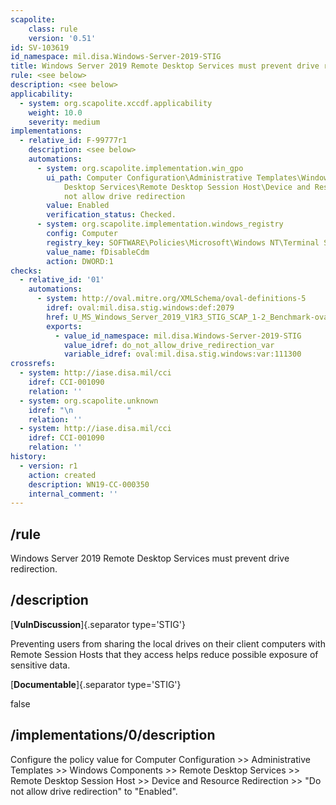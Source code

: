```yaml
---
scapolite:
    class: rule
    version: '0.51'
id: SV-103619
id_namespace: mil.disa.Windows-Server-2019-STIG
title: Windows Server 2019 Remote Desktop Services must prevent drive redirection.
rule: <see below>
description: <see below>
applicability:
  - system: org.scapolite.xccdf.applicability
    weight: 10.0
    severity: medium
implementations:
  - relative_id: F-99777r1
    description: <see below>
    automations:
      - system: org.scapolite.implementation.win_gpo
        ui_path: Computer Configuration\Administrative Templates\Windows Components\Remote
            Desktop Services\Remote Desktop Session Host\Device and Resource Redirection\Do
            not allow drive redirection
        value: Enabled
        verification_status: Checked.
      - system: org.scapolite.implementation.windows_registry
        config: Computer
        registry_key: SOFTWARE\Policies\Microsoft\Windows NT\Terminal Services
        value_name: fDisableCdm
        action: DWORD:1
checks:
  - relative_id: '01'
    automations:
      - system: http://oval.mitre.org/XMLSchema/oval-definitions-5
        idref: oval:mil.disa.stig.windows:def:2079
        href: U_MS_Windows_Server_2019_V1R3_STIG_SCAP_1-2_Benchmark-oval.xml
        exports:
          - value_id_namespace: mil.disa.Windows-Server-2019-STIG
            value_idref: do_not_allow_drive_redirection_var
            variable_idref: oval:mil.disa.stig.windows:var:111300
crossrefs:
  - system: http://iase.disa.mil/cci
    idref: CCI-001090
    relation: ''
  - system: org.scapolite.unknown
    idref: "\n            "
    relation: ''
  - system: http://iase.disa.mil/cci
    idref: CCI-001090
    relation: ''
history:
  - version: r1
    action: created
    description: WN19-CC-000350
    internal_comment: ''
---
```



## /rule

Windows Server 2019 Remote Desktop Services must prevent drive redirection.

## /description

[**VulnDiscussion**]{.separator type='STIG'}

Preventing users from sharing the local drives on their client computers with Remote Session Hosts that they access helps reduce possible exposure of sensitive data.

[**Documentable**]{.separator type='STIG'}

false

## /implementations/0/description

Configure the policy value for Computer Configuration >> Administrative Templates >> Windows Components >> Remote Desktop Services >> Remote Desktop Session Host >> Device and Resource Redirection >> "Do not allow drive redirection" to "Enabled".
